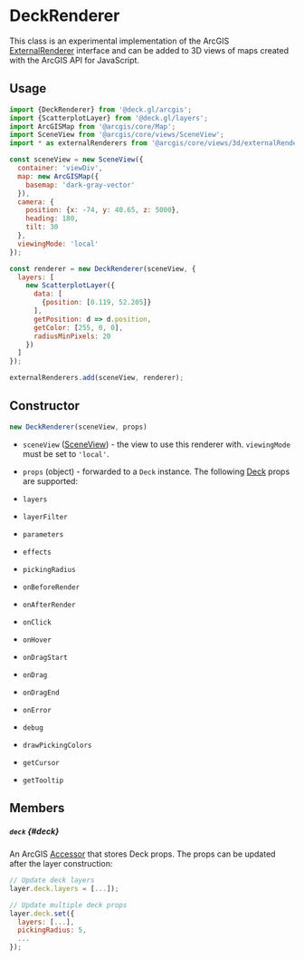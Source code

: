 # DeckRenderer

This class is an experimental implementation of the ArcGIS [ExternalRenderer](https://developers.arcgis.com/javascript/latest/api-reference/esri-views-3d-externalRenderers.html#ExternalRenderer) interface and can be added to 3D views of maps created with the ArcGIS
API for JavaScript.


## Usage

```js
import {DeckRenderer} from '@deck.gl/arcgis';
import {ScatterplotLayer} from '@deck.gl/layers';
import ArcGISMap from '@arcgis/core/Map';
import SceneView from '@arcgis/core/views/SceneView';
import * as externalRenderers from '@arcgis/core/views/3d/externalRenderers';

const sceneView = new SceneView({
  container: 'viewDiv',
  map: new ArcGISMap({
    basemap: 'dark-gray-vector'
  }),
  camera: {
    position: {x: -74, y: 40.65, z: 5000},
    heading: 180,
    tilt: 30
  },
  viewingMode: 'local'
});

const renderer = new DeckRenderer(sceneView, {
  layers: [
    new ScatterplotLayer({
      data: [
        {position: [0.119, 52.205]}
      ],
      getPosition: d => d.position,
      getColor: [255, 0, 0],
      radiusMinPixels: 20
    })
  ]
});

externalRenderers.add(sceneView, renderer);
```


## Constructor

```js
new DeckRenderer(sceneView, props)
```

- `sceneView` ([SceneView](https://developers.arcgis.com/javascript/latest/api-reference/esri-views-SceneView.html)) - the view to use this renderer with. `viewingMode` must be set to `'local'`.
- `props` (object) - forwarded to a `Deck` instance. The following [Deck](../core/deck.md) props are supported:

- `layers`
- `layerFilter`
- `parameters`
- `effects`
- `pickingRadius`
- `onBeforeRender`
- `onAfterRender`
- `onClick`
- `onHover`
- `onDragStart`
- `onDrag`
- `onDragEnd`
- `onError`
- `debug`
- `drawPickingColors`
- `getCursor`
- `getTooltip`

## Members

##### `deck` {#deck}

An ArcGIS [Accessor](https://developers.arcgis.com/javascript/latest/api-reference/esri-core-Accessor.html) that stores Deck props. The props can be updated after the layer construction:

```js
// Update deck layers
layer.deck.layers = [...]);

// Update multiple deck props
layer.deck.set({
  layers: [...],
  pickingRadius: 5,
  ...
});
```

